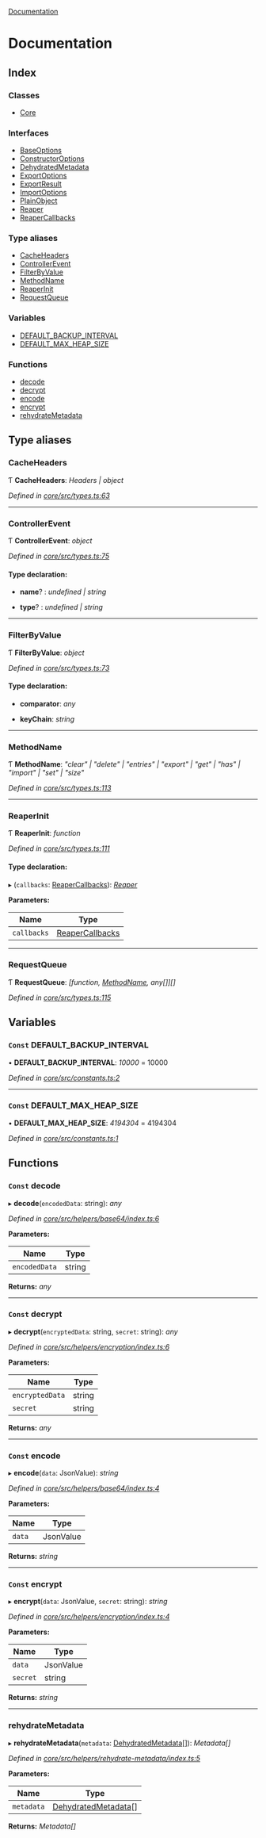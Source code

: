 [Documentation](README.md)

# Documentation

## Index

### Classes

* [Core](classes/core.md)

### Interfaces

* [BaseOptions](interfaces/baseoptions.md)
* [ConstructorOptions](interfaces/constructoroptions.md)
* [DehydratedMetadata](interfaces/dehydratedmetadata.md)
* [ExportOptions](interfaces/exportoptions.md)
* [ExportResult](interfaces/exportresult.md)
* [ImportOptions](interfaces/importoptions.md)
* [PlainObject](interfaces/plainobject.md)
* [Reaper](interfaces/reaper.md)
* [ReaperCallbacks](interfaces/reapercallbacks.md)

### Type aliases

* [CacheHeaders](README.md#cacheheaders)
* [ControllerEvent](README.md#controllerevent)
* [FilterByValue](README.md#filterbyvalue)
* [MethodName](README.md#methodname)
* [ReaperInit](README.md#reaperinit)
* [RequestQueue](README.md#requestqueue)

### Variables

* [DEFAULT_BACKUP_INTERVAL](README.md#const-default_backup_interval)
* [DEFAULT_MAX_HEAP_SIZE](README.md#const-default_max_heap_size)

### Functions

* [decode](README.md#const-decode)
* [decrypt](README.md#const-decrypt)
* [encode](README.md#const-encode)
* [encrypt](README.md#const-encrypt)
* [rehydrateMetadata](README.md#rehydratemetadata)

## Type aliases

###  CacheHeaders

Ƭ **CacheHeaders**: *Headers | object*

*Defined in [core/src/types.ts:63](https://github.com/badbatch/cachemap/blob/141407d/packages/core/src/types.ts#L63)*

___

###  ControllerEvent

Ƭ **ControllerEvent**: *object*

*Defined in [core/src/types.ts:75](https://github.com/badbatch/cachemap/blob/141407d/packages/core/src/types.ts#L75)*

#### Type declaration:

* **name**? : *undefined | string*

* **type**? : *undefined | string*

___

###  FilterByValue

Ƭ **FilterByValue**: *object*

*Defined in [core/src/types.ts:73](https://github.com/badbatch/cachemap/blob/141407d/packages/core/src/types.ts#L73)*

#### Type declaration:

* **comparator**: *any*

* **keyChain**: *string*

___

###  MethodName

Ƭ **MethodName**: *"clear" | "delete" | "entries" | "export" | "get" | "has" | "import" | "set" | "size"*

*Defined in [core/src/types.ts:113](https://github.com/badbatch/cachemap/blob/141407d/packages/core/src/types.ts#L113)*

___

###  ReaperInit

Ƭ **ReaperInit**: *function*

*Defined in [core/src/types.ts:111](https://github.com/badbatch/cachemap/blob/141407d/packages/core/src/types.ts#L111)*

#### Type declaration:

▸ (`callbacks`: [ReaperCallbacks](interfaces/reapercallbacks.md)): *[Reaper](interfaces/reaper.md)*

**Parameters:**

Name | Type |
------ | ------ |
`callbacks` | [ReaperCallbacks](interfaces/reapercallbacks.md) |

___

###  RequestQueue

Ƭ **RequestQueue**: *[function, [MethodName](README.md#methodname), any[]][]*

*Defined in [core/src/types.ts:115](https://github.com/badbatch/cachemap/blob/141407d/packages/core/src/types.ts#L115)*

## Variables

### `Const` DEFAULT_BACKUP_INTERVAL

• **DEFAULT_BACKUP_INTERVAL**: *10000* = 10000

*Defined in [core/src/constants.ts:2](https://github.com/badbatch/cachemap/blob/141407d/packages/core/src/constants.ts#L2)*

___

### `Const` DEFAULT_MAX_HEAP_SIZE

• **DEFAULT_MAX_HEAP_SIZE**: *4194304* = 4194304

*Defined in [core/src/constants.ts:1](https://github.com/badbatch/cachemap/blob/141407d/packages/core/src/constants.ts#L1)*

## Functions

### `Const` decode

▸ **decode**(`encodedData`: string): *any*

*Defined in [core/src/helpers/base64/index.ts:6](https://github.com/badbatch/cachemap/blob/141407d/packages/core/src/helpers/base64/index.ts#L6)*

**Parameters:**

Name | Type |
------ | ------ |
`encodedData` | string |

**Returns:** *any*

___

### `Const` decrypt

▸ **decrypt**(`encryptedData`: string, `secret`: string): *any*

*Defined in [core/src/helpers/encryption/index.ts:6](https://github.com/badbatch/cachemap/blob/141407d/packages/core/src/helpers/encryption/index.ts#L6)*

**Parameters:**

Name | Type |
------ | ------ |
`encryptedData` | string |
`secret` | string |

**Returns:** *any*

___

### `Const` encode

▸ **encode**(`data`: JsonValue): *string*

*Defined in [core/src/helpers/base64/index.ts:4](https://github.com/badbatch/cachemap/blob/141407d/packages/core/src/helpers/base64/index.ts#L4)*

**Parameters:**

Name | Type |
------ | ------ |
`data` | JsonValue |

**Returns:** *string*

___

### `Const` encrypt

▸ **encrypt**(`data`: JsonValue, `secret`: string): *string*

*Defined in [core/src/helpers/encryption/index.ts:4](https://github.com/badbatch/cachemap/blob/141407d/packages/core/src/helpers/encryption/index.ts#L4)*

**Parameters:**

Name | Type |
------ | ------ |
`data` | JsonValue |
`secret` | string |

**Returns:** *string*

___

###  rehydrateMetadata

▸ **rehydrateMetadata**(`metadata`: [DehydratedMetadata](interfaces/dehydratedmetadata.md)[]): *Metadata[]*

*Defined in [core/src/helpers/rehydrate-metadata/index.ts:5](https://github.com/badbatch/cachemap/blob/141407d/packages/core/src/helpers/rehydrate-metadata/index.ts#L5)*

**Parameters:**

Name | Type |
------ | ------ |
`metadata` | [DehydratedMetadata](interfaces/dehydratedmetadata.md)[] |

**Returns:** *Metadata[]*
